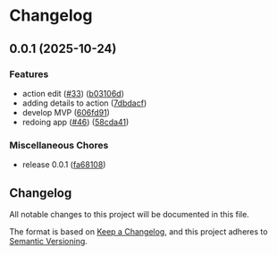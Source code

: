 # Changelog

## 0.0.1 (2025-10-24)


### Features

* action edit ([#33](https://github.com/manuelarte/flexingmygoals/issues/33)) ([b03106d](https://github.com/manuelarte/flexingmygoals/commit/b03106dba5245ae6a82789f1c0b5fb9042d8e739))
* adding details to action ([7dbdacf](https://github.com/manuelarte/flexingmygoals/commit/7dbdacf5884042de8a01e094fb1c428ff94df8dd))
* develop MVP ([606fd91](https://github.com/manuelarte/flexingmygoals/commit/606fd91bc35ff414814e0796a11f501d2c7ae6e8))
* redoing app ([#46](https://github.com/manuelarte/flexingmygoals/issues/46)) ([58cda41](https://github.com/manuelarte/flexingmygoals/commit/58cda41953cefc7f50d83b22ea5e6c85e4c37175))


### Miscellaneous Chores

* release 0.0.1 ([fa68108](https://github.com/manuelarte/flexingmygoals/commit/fa681088a990131e89d369aeb1a44e09ada62708))

## Changelog

All notable changes to this project will be documented in this file.

The format is based on [Keep a Changelog](https://keepachangelog.com/en/1.1.0/),
and this project adheres to [Semantic Versioning](https://semver.org/spec/v2.0.0.html).
